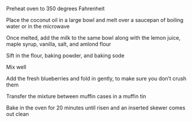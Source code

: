 Preheat oven to 350 degrees Fahrenheit

Place the coconut oil in a large bowl and melt over a saucepan of boiling water or in the microwave 

Once melted, add the milk to the same bowl along with the lemon juice, maple syrup, vanilla, salt, and amlond flour

Sift in the flour, baking powder, and baking sode

Mix well

Add the fresh blueberries and fold in gently, to make sure you don’t crush them

Transfer the mixture between muffin cases in a muffin tin

Bake in the oven for 20 minutes until risen and an inserted skewer comes out clean


